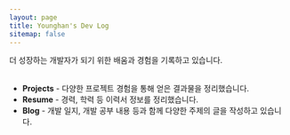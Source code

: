 ```yaml
---
layout: page
title: Younghan's Dev Log
sitemap: false
---
```


더 성장하는 개발자가 되기 위한 배움과 경험을 기록하고 있습니다.<br><br>

- **Projects**<span class="faded"> - 다양한 프로젝트 경험을 통해 얻은 결과물을 정리했습니다.</span>
- **Resume**<span class="faded"> - 경력, 학력 등 이력서 정보를 정리했습니다.</span>
- **Blog**<span class="faded"> - 개발 일지, 개발 공부 내용 등과 함께 다양한 주제의 글을 작성하고 있습니다.</span>